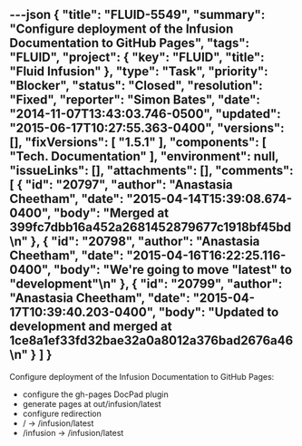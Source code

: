 ---json
{
  "title": "FLUID-5549",
  "summary": "Configure deployment of the Infusion Documentation to GitHub Pages",
  "tags": "FLUID",
  "project": {
    "key": "FLUID",
    "title": "Fluid Infusion"
  },
  "type": "Task",
  "priority": "Blocker",
  "status": "Closed",
  "resolution": "Fixed",
  "reporter": "Simon Bates",
  "date": "2014-11-07T13:43:03.746-0500",
  "updated": "2015-06-17T10:27:55.363-0400",
  "versions": [],
  "fixVersions": [
    "1.5.1"
  ],
  "components": [
    "Tech. Documentation"
  ],
  "environment": null,
  "issueLinks": [],
  "attachments": [],
  "comments": [
    {
      "id": "20797",
      "author": "Anastasia Cheetham",
      "date": "2015-04-14T15:39:08.674-0400",
      "body": "Merged at 399fc7dbb16a452a2681452879677c1918bf45bd\n"
    },
    {
      "id": "20798",
      "author": "Anastasia Cheetham",
      "date": "2015-04-16T16:22:25.116-0400",
      "body": "We're going to move \"latest\" to \"development\"\n"
    },
    {
      "id": "20799",
      "author": "Anastasia Cheetham",
      "date": "2015-04-17T10:39:40.203-0400",
      "body": "Updated to development and merged at 1ce8a1ef33fd32bae32a0a8012a376bad2676a46\n"
    }
  ]
}
---
Configure deployment of the Infusion Documentation to GitHub Pages:

* configure the gh-pages DocPad plugin
* generate pages at out/infusion/latest
* configure redirection
* / -> /infusion/latest
* /infusion -> /infusion/latest

        